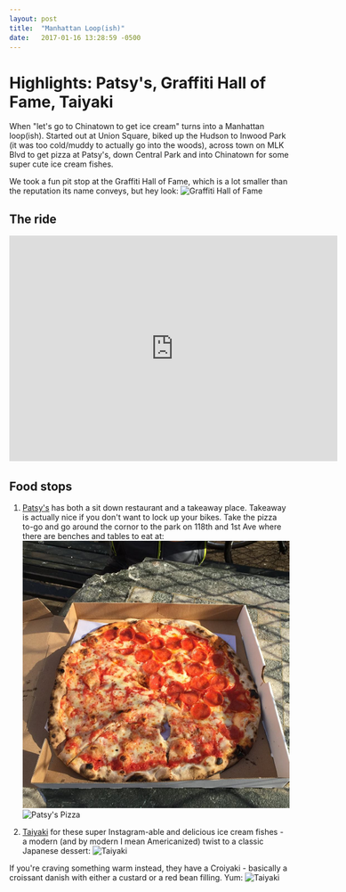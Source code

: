 ```yaml
---
layout: post
title:  "Manhattan Loop(ish)"
date:   2017-01-16 13:28:59 -0500
---
```

# Highlights: Patsy's, Graffiti Hall of Fame, Taiyaki

When "let's go to Chinatown to get ice cream" turns into a Manhattan loop(ish). Started out at Union Square, biked up the Hudson to Inwood Park (it was too cold/muddy to actually go into the woods), across town on MLK Blvd to get pizza at Patsy's, down Central Park and into Chinatown for some super cute ice cream fishes.

We took a fun pit stop at the Graffiti Hall of Fame, which is a lot smaller than the reputation its name conveys, but hey look:
![Graffiti Hall of Fame](https://scontent-lga3-1.xx.fbcdn.net/v/t1.0-9/15966006_10106216798896983_4117143730034061461_n.jpg?oh=460ecde187ab8f5928a1e603e5bfcfb2&oe=5912E059)

## The ride

<iframe height='405' width='590' frameborder='0' allowtransparency='true' scrolling='no' src='https://www.strava.com/activities/834367244/embed/bc358f7d28166125725f6d21b37650bd4e8bc56e'></iframe>

## Food stops

1. <a href="http://www.thepatsyspizza.com" target="_blank">Patsy's</a> has both a sit down restaurant and a takeaway place. Takeaway is actually nice if you don't want to lock up your bikes. Take the pizza to-go and go around the cornor to the park on 118th and 1st Ave where there are benches and tables to eat at:
![Patsy's Pizza](../assets/patsys.jpg)
![Patsy's Pizza](https://scontent-lga3-1.xx.fbcdn.net/v/t1.0-9/16114569_10106216798437903_692320350826229001_n.jpg?oh=9e4b3962b7ab8b018d6b4f59440137ee&oe=58D78B22)

2. <a href="http://taiyakinyc.com" target="_blank">Taiyaki</a> for these super Instagram-able and delicious ice cream fishes - a modern (and by modern I mean Americanized) twist to a classic Japanese dessert: 
![Taiyaki](https://scontent-lga3-1.xx.fbcdn.net/v/t1.0-9/16114724_10106216798857063_3905680235088346670_n.jpg?oh=5eaff03a1cdf2a881e5e03f355283c00&oe=591165DA)

If you're craving something warm instead, they have a Croiyaki - basically a croissant danish with either a custard or a red bean filling. Yum:
![Taiyaki](https://scontent-lga3-1.xx.fbcdn.net/v/t1.0-9/16142538_10106216799096583_1480731568701290539_n.jpg?oh=442fedd84e296b6db9f0b8f160daea4c&oe=591FAEC6)